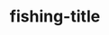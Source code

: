 ---
title: fishing-title
# date: 01-01-2222
# description: Ea vis perpetua complectitur, te nec molestiae adversarium. Corpora nominati mediocritatem te sea, no purto periculis mei. Ut nec quod intellegat, ut tation quaeque vim. His vocent appetere ut, duo in choro instructior.
thumb: /assets/images/guests/10-19-17--andrew-sweisberger.jpg
image: /assets/images/guests/10-19-17--andrew-sweisberger.jpg
angler-name: Andrew Sweisberger
angler-links: 
    website: a-url-goes-here
    twitter: BASS_nation
    facebook: test 2
    instagram: test 2
    pinterest: tests 

reel-type: spinning
reel-series: 300

location: Someplace, United States
fish: Some Big Fish
fish-length: 49 in.
fish-weight: 78 lbs.
---